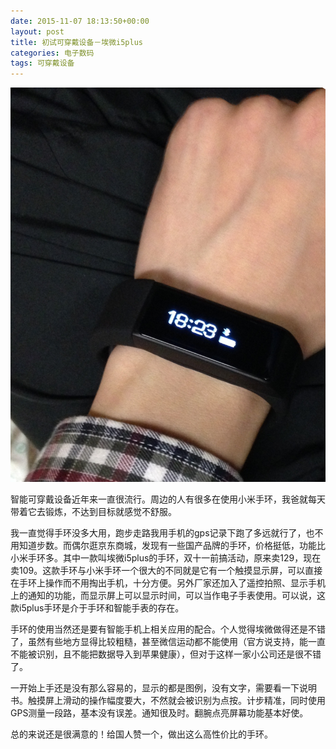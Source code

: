 ```yaml
---
date: 2015-11-07 18:13:50+00:00
layout: post
title: 初试可穿戴设备－埃微i5plus
categories: 电子数码
tags: 可穿戴设备
---
```


![](https://github.com/xulihang/xulihang.github.io/raw/master/album/shouhuan.jpg)

智能可穿戴设备近年来一直很流行。周边的人有很多在使用小米手环，我爸就每天带着它去锻炼，不达到目标就感觉不舒服。

我一直觉得手环没多大用，跑步走路我用手机的gps记录下跑了多远就行了，也不用知道步数。而偶尔逛京东商城，发现有一些国产品牌的手环，价格挺低，功能比小米手环多。其中一款叫埃微i5plus的手环，双十一前搞活动，原来卖129，现在卖109。这款手环与小米手环一个很大的不同就是它有一个触摸显示屏，可以直接在手环上操作而不用掏出手机，十分方便。另外厂家还加入了遥控拍照、显示手机上的通知的功能，而显示屏上可以显示时间，可以当作电子手表使用。可以说，这款i5plus手环是介于手环和智能手表的存在。

手环的使用当然还是要有智能手机上相关应用的配合。个人觉得埃微做得还是不错了，虽然有些地方显得比较粗糙，甚至微信运动都不能使用（官方说支持，能一直不能被识别，且不能把数据导入到苹果健康），但对于这样一家小公司还是很不错了。

一开始上手还是没有那么容易的，显示的都是图例，没有文字，需要看一下说明书。触摸屏上滑动的操作幅度要大，不然就会被识别为点按。计步精准，同时使用GPS测量一段路，基本没有误差。通知很及时。翻腕点亮屏幕功能基本好使。

总的来说还是很满意的！给国人赞一个，做出这么高性价比的手环。

